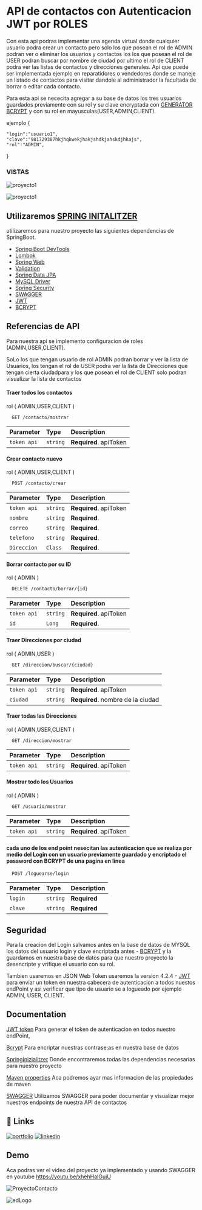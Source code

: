 
# API de contactos con Autenticacion JWT por ROLES

Con esta api podras implementar una agenda virtual donde cualquier usuario podra crear un contacto pero solo los que posean el rol de ADMIN podran ver o eliminar los usuarios y contactos los los que posean el rol de USER podran buscar por nombre de ciudad por ultimo el rol de CLIENT  podra ver las listas de contactos y direcciones generales.
Api que puede ser implementada ejemplo en reparatidores o vendedores donde se maneje un listado de contactos para visitar dandole al administrador la facultada de borrar o editar cada contacto.

Para esta api se nececita agregar a su base de datos los tres usuarios guardados previamente con su rol y su clave encryptada con 
[GENERATOR BCRYPT](https://bcrypt-generator.com/) y con su rol en mayusculas(USER,ADMIN,CLIENT).

ejemplo  {

    "login":"usuario1",
    "clave":"981729387hkjhqkwekjhakjshdkjahskdjhkajs",
    "rol":"ADMIN",
} 


### VISTAS

![proyecto1](https://i.pinimg.com/originals/bd/99/1e/bd991eb9cb312c3fa7c1529dcc1dfd3c.png)

![proyecto1](https://i.pinimg.com/originals/59/8d/70/598d70e8738677f224cf06bc5a914f61.png)
## Utilizaremos [SPRING INITALITZER](https://start.spring.io/)

utilizaremos para nuestro proyecto las siguientes dependencias de SpringBoot.

 - [Spring Boot DevTools](https://mvnrepository.com/artifact/mysql/mysql-connector-java)
 - [Lombok ](https://projectlombok.org/setup/maven)
  - [Spring Web](https://mvnrepository.com/artifact/org.springframework/spring-web)
 - [Validation  ](https://mvnrepository.com/artifact/javax.validation/validation-api)
  - [Spring Data JPA](https://mvnrepository.com/artifact/org.springframework.data/spring-data-jpa)
 - [MySQL Driver ](https://mvnrepository.com/artifact/mysql/mysql-connector-java) 
  - [Spring Security](https://mvnrepository.com/artifact/org.springframework.security/spring-security-core)   
 - [SWAGGER](https://springdoc.org/) 
 - [JWT](https://github.com/auth0/java-jwt)
 - [BCRYPT](https://github.com/patrickfav/bcrypt)

## Referencias de API
Para nuestra api se implemento configuracion de roles (ADMIN,USER,CLIENT).

SoLo los que tengan usuario de rol ADMIN podran borrar y ver la lista de Usuarios, los tengan el rol de USER podra ver la lista de Direcciones que tengan cierta ciudadpara y los que posean el rol de CLIENT solo podran visualizar la lista de contactos

#### Traer todos los contactos
rol ( ADMIN,USER,CLIENT )
```http
  GET /contacto/mostrar
```

| Parameter | Type     | Description                |
| :-------- | :------- | :------------------------- |
| `token api` | `string` | **Required**. apiToken |
        

#### Crear contacto nuevo
rol ( ADMIN,USER,CLIENT )
```http
  POST /contacto/crear
```

| Parameter | Type     | Description                |
| :-------- | :------- | :------------------------- |
| `token api` | `string` | **Required**. apiToken |
| `nombre` | `string` | **Required**. |
| `correo` | `string` | **Required**. |
| `telefono` | `string` | **Required**. |
| `Direccion` | `Class` | **Required**. |


#### Borrar contacto por su ID
rol ( ADMIN )
```http
  DELETE /contacto/borrar/{id}
```

| Parameter | Type     | Description                |
| :-------- | :------- | :------------------------- |
| `token api` | `string` | **Required**. apiToken |
| `id` | `Long` | **Required**. |


#### Traer Direcciones por ciudad
rol ( ADMIN,USER )
```http
  GET /direccion/buscar/{ciudad}
```

| Parameter | Type     | Description                       |
| :-------- | :------- | :-------------------------------- |
| `token api` | `string` | **Required**. apiToken |
| `ciudad`      | `string` | **Required**. nombre de la ciudad|

#### Traer todas las Direcciones
rol ( ADMIN,USER,CLIENT )
```http
  GET /direccion/mostrar
```

| Parameter | Type     | Description                       |
| :-------- | :------- | :-------------------------------- |
| `token api` | `string` | **Required**. apiToken |



#### Mostrar todo los Usuarios
rol ( ADMIN )
```http
  GET /usuario/mostrar
```

| Parameter | Type     | Description                       |
| :-------- | :------- | :-------------------------------- |
| `token api` | `string` | **Required**. apiToken |


#### cada uno de los end point nesecitan las autenticacion que se realiza por medio del Login con un usuario previamente guardado y encriptado el password con BCRYPT  de una pagina en linea 

```http
  POST /loguearse/login
```

| Parameter | Type     | Description                       |
| :-------- | :------- | :-------------------------------- |
| `login` | `string` | **Required** |
| `clave`      | `string` | **Required**  |

## Seguridad
Para la creacion del Login salvamos antes en la base de datos de MYSQL los datos del usuario login y clave encriptada antes - [BCRYPT](https://bcrypt-generator.com/) y la guardamos en nuestra base de datos para que nuestro proyecto la desencripte y vrifique el usuario con su rol.

Tambien usaremos en JSON Web Token usaremos la version 4.2.4 - [JWT](https://jwt.io/) para enviar un token en nuestra cabecera de autenticacion a todos nuestos endPoint y asi verificar que tipo de usuario se a logueado por ejemplo ADMIN, USER, CLIENT.



## Documentation

[JWT token](https://jwt.io/introduction) Para generar el token de autenticacion en todos nuestro endPoint,

[Bcrypt](https://www.npmjs.com/package/bcrypt) Para encriptar nuestras contrase;as en nuestra base de datos

[SpringInizialitzer](https://github.com/spring-io/initializr/) Donde encontraremos todas las dependencias necesarias para nuestro proyecto

[Maven properties](https://books.sonatype.com/mvnref-book/reference/resource-filtering-sect-properties.html) Aca podremos ayar mas informacion de las propiedades de maven

[SWAGGER](https://swagger.io/solutions/api-documentation/) Utilizamos SWAGGER para poder documentar y visualizar mejor nuestros endpoints de nuestra API de contactos



## 🔗 Links
[![portfolio](https://img.shields.io/badge/my_portfolio-000?style=for-the-badge&logo=ko-fi&logoColor=r)](https://portafolio-reack.vercel.app/)
[![linkedin](https://img.shields.io/badge/linkedin-0A66C2?style=for-the-badge&logo=linkedin&logoColor=white)](https://www.linkedin.com/in/edwin-castro-13a763272)


## Demo

Aca podras ver el video del proyecto ya implementado y usando SWAGGER en youtube https://youtu.be/xhehHaIGujU

![ProyectoContacto](https://i.pinimg.com/originals/21/3c/98/213c986ae6e989f3eb89e58f392a0190.gif)



![edLogo](https://i.pinimg.com/736x/79/af/8d/79af8d9946ab024aeff1d9d6929af8a0.jpg)

